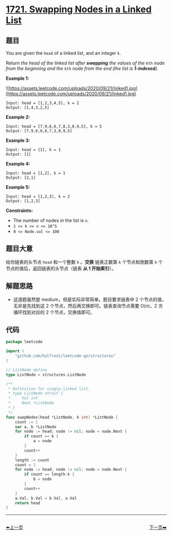 # [1721. Swapping Nodes in a Linked List](https://leetcode.com/problems/swapping-nodes-in-a-linked-list/)


## 题目

You are given the `head` of a linked list, and an integer `k`.

Return *the head of the linked list after **swapping** the values of the* `kth` *node from the beginning and the* `kth` *node from the end (the list is **1-indexed**).*

**Example 1:**

![https://assets.leetcode.com/uploads/2020/09/21/linked1.jpg](https://assets.leetcode.com/uploads/2020/09/21/linked1.jpg)

```
Input: head = [1,2,3,4,5], k = 2
Output: [1,4,3,2,5]
```

**Example 2:**

```
Input: head = [7,9,6,6,7,8,3,0,9,5], k = 5
Output: [7,9,6,6,8,7,3,0,9,5]
```

**Example 3:**

```
Input: head = [1], k = 1
Output: [1]
```

**Example 4:**

```
Input: head = [1,2], k = 1
Output: [2,1]
```

**Example 5:**

```
Input: head = [1,2,3], k = 2
Output: [1,2,3]
```

**Constraints:**

- The number of nodes in the list is `n`.
- `1 <= k <= n <= 10^5`
- `0 <= Node.val <= 100`

## 题目大意

给你链表的头节点 `head` 和一个整数 `k` 。**交换** 链表正数第 `k` 个节点和倒数第 `k` 个节点的值后，返回链表的头节点（链表 **从 1 开始索引**）。

## 解题思路

- 这道题虽然是 medium，但是实际非常简单。题目要求链表中 2 个节点的值，无非是先找到这 2 个节点，然后再交换即可。链表查询节点需要 O(n)，2 次循环找到对应的 2 个节点，交换值即可。

## 代码

```go
package leetcode

import (
	"github.com/halfrost/leetcode-go/structures"
)

// ListNode define
type ListNode = structures.ListNode

/**
 * Definition for singly-linked list.
 * type ListNode struct {
 *     Val int
 *     Next *ListNode
 * }
 */
func swapNodes(head *ListNode, k int) *ListNode {
	count := 1
	var a, b *ListNode
	for node := head; node != nil; node = node.Next {
		if count == k {
			a = node
		}
		count++
	}
	length := count
	count = 1
	for node := head; node != nil; node = node.Next {
		if count == length-k {
			b = node
		}
		count++
	}
	a.Val, b.Val = b.Val, a.Val
	return head
}
```


----------------------------------------------
<div style="display: flex;justify-content: space-between;align-items: center;">
<p><a href="https://books.halfrost.com/leetcode/ChapterFour/1700~1799/1720.Decode-XORed-Array/">⬅️上一页</a></p>
<p><a href="https://books.halfrost.com/leetcode/ChapterFour/1700~1799/1725.Number-Of-Rectangles-That-Can-Form-The-Largest-Square/">下一页➡️</a></p>
</div>
